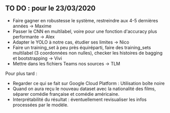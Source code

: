 ## TO DO : pour le 23/03/2020

- Faire gagner en robustesse le système, restreindre aux 4-5 dernières années -> Maxime
- Passer le CNN en multilabel, voire pour une fonction d'accuracy plus performante -> Alex
- Adapter le YOLO à notre cas, étudier ses limites -> Nico
- Faire un training_set à peu près équiréparti, faire des training_sets multilabel (3 coordonnées non nulles), checker les histoires de bagging et bootstrapping -> Vivi
- Mettre dans les fichiers Teams nos sources -> TLM

Pour plus tard :
- Regarder ce qui se fait sur Google Cloud Platform : Utilisation boîte noire
- Quand on aura reçu le nouveau dataset avec la nationalité des films, séparer comédie française et comédie américaine.
- Interprétabilité du résultat : éventuellement revisualiser les infos processées par le modèle.
